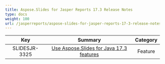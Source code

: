 ```yaml
---
title: Aspose.Slides for Jasper Reports 17.3 Release Notes
type: docs
weight: 100
url: /jasperreports/aspose-slides-for-jasper-reports-17-3-release-notes/
---
```


|**Key**|**Summary**|**Category**|
| :-: | :-: | :-: |
|SLIDESJR-3325|[Use Aspose.Slides for Java 17.3 features](/slides/java/aspose-slides-for-java-17-3-release-notes/)|Feature|

